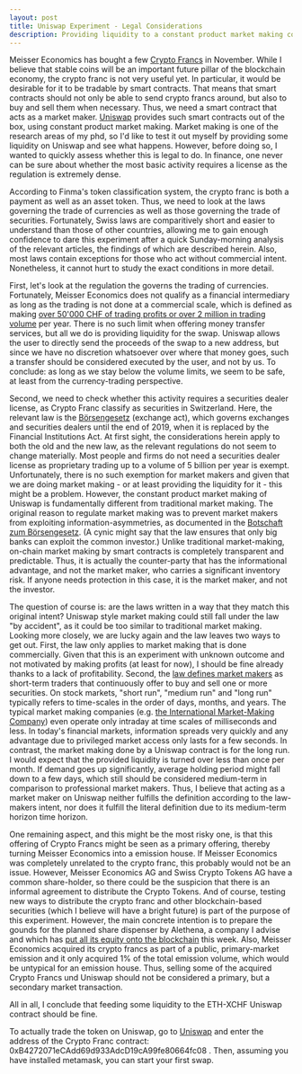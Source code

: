 ```yaml
---
layout: post
title: Uniswap Experiment - Legal Considerations
description: Providing liquidity to a constant product market making contract that trades Ether (ETH) against Crypto Francs (XCHF).
---
```

Meisser Economics has bought a few <a href="xchf.ch">Crypto Francs</a> in November. While I believe that stable coins will be an important future pillar of the blockchain economy, the crypto franc is not very useful yet. In particular, it would be desirable for it to be tradable by smart contracts. That means that smart contracts should not only be able to send crypto francs around, but also to buy and sell them when necessary. Thus, we need a smart contract that acts as a market maker. <a href="https://uniswap.io">Uniswap</a> provides such smart contracts out of the box, using constant product market making. Market making is one of the research areas of my phd, so I'd like to test it out myself by providing some liquidity on Uniswap and see what happens. However, before doing so, I wanted to quickly assess whether this is legal to do. In finance, one never can be sure about whether the most basic activity requires a license as the regulation is extremely dense.

According to Finma's token classification system, the crypto franc is both a payment as well as an asset token. Thus, we need to look at the laws governing the trade of currencies as well as those governing the trade of securities. Fortunately, Swiss laws are comparitively short and easier to understand than those of other countries, allowing me to gain enough confidence to dare this experiment after a quick Sunday-morning analysis of the relevant articles, the findings of which are described herein. Also, most laws contain exceptions for those who act without commercial intent. Nonetheless, it cannot hurt to study the exact conditions in more detail.

First, let's look at the regulation the governs the trading of currencies. Fortunately, Meisser Economics does not qualify as a financial intermediary as long as the trading is not done at a commercial scale, which is defined as making <a href="https://www.admin.ch/opc/de/classified-compilation/20152238/index.html#a7">over 50'000 CHF of trading profits or over 2 million in trading volume</a> per year. There is no such limit when offering money transfer services, but all we do is providing liquidity for the swap. Uniswap allows the user to directly send the proceeds of the swap to a new address, but since we have no discretion whatsoever over where that money goes, such a transfer should be considered executed by the user, and not by us. To conclude: as long as we stay below the volume limits, we seem to be safe, at least from the currency-trading perspective.

Second, we need to check whether this activity requires a securities dealer license, as Crypto Franc classify as securities in Switzerland. Here, the relevant law is the <a href="https://www.admin.ch/opc/de/classified-compilation/19950081/index.html">Börsengesetz</a> (exchange act), which governs exchanges and securities dealers until the end of 2019, when it is replaced by the Financial Institutions Act. At first sight, the considerations herein apply to both the old and the new law, as the relevant regulations do not seem to change materially. Most people and firms do not need a securities dealer license as proprietary trading up to a volume of 5 billion per year is exempt. Unfortunately, there is no such exemption for market makers and given that we are doing market making - or at least providing the liquidity for it - this might be a problem. However, the constant product market making of Uniswap is fundamentally different from traditional market making. The original reason to regulate market making was to prevent market makers from exploiting information-asymmetries, as documented in the <a href="https://www.amtsdruckschriften.bar.admin.ch/viewOrigDoc.do?id=10052587">Botschaft zum Börsengesetz</a>. (A cynic might say that the law ensures that only big banks can exploit the common investor.) Unlike traditional market-making, on-chain market making by smart contracts is completely transparent and predictable. Thus, it is actually the counter-party that has the informational advantage, and not the market maker, who carries a significant inventory risk. If anyone needs protection in this case, it is the market maker, and not the investor.

The question of course is: are the laws written in a way that they match this original intent? Uniswap style market making could still fall under the law "by accident", as it could be too similar to traditional market making. Looking more closely, we are lucky again and the law leaves two ways to get out. First, the law only applies to market making that is done  commercially. Given that this is an experiment with unknown outcome and not motivated by making profits (at least for now), I should be fine already thanks to a lack of profitability. Second, the <a href="https://www.admin.ch/opc/de/classified-compilation/19960659/index.html#a3">law defines market makers</a> as short-term traders that continuously offer to buy and sell one or more securities. On stock markets, "short run", "medium run" and "long run" typically refers to time-scales in the order of days, months, and years. The typical market making companies (e.g. <a href="https://www.imc.com"> the International Market-Making Company</a>) even operate only intraday at time scales of milliseconds and less. In today's financial markets, information spreads very quickly and any advantage due to privileged market access only lasts for a few seconds. In contrast, the market making done by a Uniswap contract is for the long run. I would expect that the provided liquidity is turned over less than once per month. If demand goes up significantly, average holding period might fall down to a few days, which still should be considered medium-term in comparison to professional market makers. Thus, I believe that acting as a market maker on Uniswap neither fulfills the definition according to the law-makers intent, nor does it fulfill the literal definition due to its medium-term horizon time horizon.

One remaining aspect, and this might be the most risky one, is that this offering of Crypto Francs might be seen as a primary offering, thereby turning Meisser Economics into a emission house. If Meisser Economics was completely unrelated to the crypto franc, this probably would not be an issue. However, Meisser Economics AG and Swiss Crypto Tokens AG have a common share-holder, so there could be the suspicion that there is an informal agreement to distribute the Crypto Tokens. And of course, testing new ways to distribute the crypto franc and other blockchain-based securities (which I believe will have a bright future) is part of the purpose of this experiment. However, the main concrete intention is to prepare the gounds for the planned share dispenser by Alethena, a company I advise and which has <a href="handelszeitung.ch/blogs/bits-coins/erste-firma-gibt-aktien-nur-noch-auf-der-blockchain-aus">put all its equity onto the blockchain</a> this week. Also, Meisser Economics acquired its crypto francs as part of a public, primary-market emission and it only acquired 1% of the total emission volume, which would be untypical for an emission house. Thus, selling some of the acquired Crypto Francs und Uniswap should not be considered a primary, but a secondary market transaction.

All in all, I conclude that feeding some liquidity to the ETH-XCHF Uniswap contract should be fine.

To actually trade the token on Uniswap, go to <a href="https://uniswap.exchange/swap">Uniswap</a> and enter the address of the Crypto Franc contract: 0xB4272071eCAdd69d933AdcD19cA99fe80664fc08 . Then, assuming you have installed metamask, you can start your first swap.
